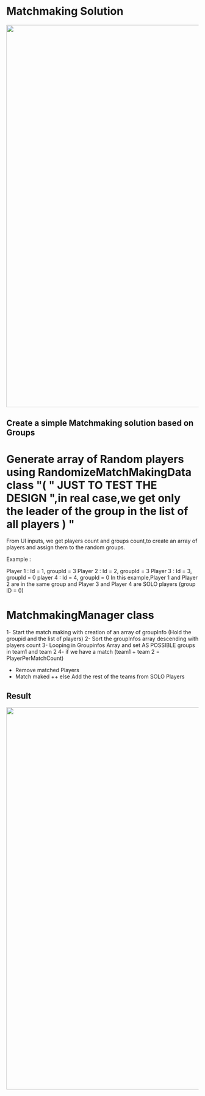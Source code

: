 # Matchmaking Solution
<img src="https://github.com/Davancimeher/MatchmakingTest/blob/main/README.Assets/Matchmaking_Logic.PNG" width="1000">

## Create a simple Matchmaking solution based on Groups
# Generate array of Random players using RandomizeMatchMakingData class  "( " JUST TO TEST THE DESIGN ",in real case,we get only the leader of the group in the list of all players ) "

  From UI inputs, we get players count and groups count,to create an array of players and assign them to the random 
  groups.
  
  Example :
  
  Player 1 : Id = 1, groupId = 3
  Player 2 : Id = 2, groupId = 3
  Player 3 : Id = 3, groupId = 0
  player 4 : Id = 4, groupId = 0
  In this example,Player 1 and Player 2 are in the same group
  and Player 3 and Player 4 are SOLO players (group ID = 0)
  
# MatchmakingManager class
1- Start the match making with creation of an array of groupInfo (Hold the groupid and the list of players)
2- Sort the groupInfos array descending with players count
3- Looping in Groupinfos Array and set AS POSSIBLE groups in team1 and team 2
4- if we have a match (team1 + team 2 =  PlayerPerMatchCount)
   - Remove matched Players
   - Match maked ++
   else 
   Add the rest of the teams from SOLO Players
## Result
<img src="https://github.com/Davancimeher/MatchmakingTest/blob/main/README.Assets/Matchmaking_Output" width="1000">

 

